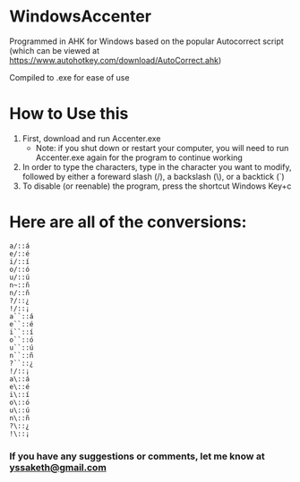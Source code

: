 # WindowsAccenter


Programmed in AHK for Windows based on the popular Autocorrect script (which can be viewed at https://www.autohotkey.com/download/AutoCorrect.ahk) 

Compiled to .exe for ease of use

# How to Use this
1. First, download and run Accenter.exe
    * Note: if you shut down or restart your computer, you will need to run Accenter.exe again for the program to continue working
2. In order to type the characters, type in the character you want to modify, followed by either a foreward slash (/), a backslash (\\), or a backtick (`)
3. To disable (or reenable) the program, press the shortcut Windows Key+c
# Here are all of the conversions:
    a/::á
    e/::é
    i/::í
    o/::ó
    u/::ú
    n~::ñ
    n/::ñ
    ?/::¿
    !/::¡
    a``::á
    e``::é
    i``::í
    o``::ó
    u``::ú
    n``::ñ
    ?``::¿
    !/::¡
    a\::á
    e\::é
    i\::í
    o\::ó
    u\::ú
    n\::ñ
    ?\::¿
    !\::¡
### If you have any suggestions or comments, let me know at yssaketh@gmail.com
